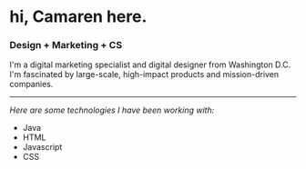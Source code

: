 <h1>hi, Camaren here.</h1>
<h3>Design + Marketing + CS</h3>
<p1> I'm a digital marketing specialist and digital designer from Washington D.C. I'm fascinated by large-scale, high-impact products and mission-driven companies.</p1>
<hr> 
<p2><i>Here are some technologies I have been working with:</i></p2>
<ul>
  <li>Java</li>
  <li>HTML</li>
  <li>Javascript</li>
  <li>CSS</li>
</ul>


<!---
camarenrogers/camarenrogers is a ✨ special ✨ repository because its `README.md` (this file) appears on your GitHub profile.
You can click the Preview link to take a look at your changes.
--->
